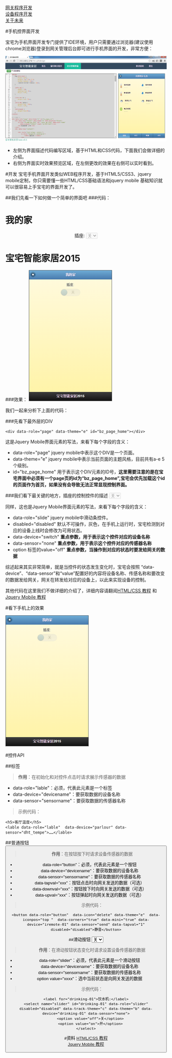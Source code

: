 [网关程序开发](<01.md>)  
[设备程序开发](<02.md>)   
[关于未来](<04.md>) 


#手机控界面开发

宝宅为手机界面开发专门提供了IDE环境，用户只需要通过浏览器(建议使用chrome浏览器)登录到网关管理后台即可进行手机界面的开发，非常方便：

![](images/20.png)


* 左侧为界面描述代码编写区域，基于HTML和CSS代码，下面我们会做详细的介绍。
* 右侧为界面实时效果预览区域，在左侧更改的效果在右侧可以实时看到。

#开发
宝宅手机界面开发类似WEB程序开发，基于HTML5/CSS3、jquery mobile定制，你只需要懂一些HTML/CSS基础语法和jquery mobile 基础知识就可以很容易上手宝宅的界面开发了。

##我们先看一下如何做一个简单的界面吧
###代码：
	<div data-role="page" data-theme="e" id="bz_page_home">
	  <div data-role="header" data-theme="b" data-position="fixed">
	    <a href="#_page_router_list"  data-icon="home" data-iconpos="notext"></a>
	    <h1>我的家</h1>
	  </div>
	  <div data-role="content">
		    <div style="text-align: center">
		        <label for="switch">插座:</label>
		        <select id="switch" 
		          data-role="slider" disabled="disabled" 
		          data-track-theme="c" data-theme="b" 
		          data-device="switch" data-sensor="none">
		            <option value="off">关</option>
		            <option value="on">开</option>
		        </select>
		   </div>
		   <div data-role="footer" data-position="fixed">
		        <h1>宝宅智能家居2015</h1>
		   </div>
	  </div>
	</div>

###效果：
![](images/21.png)

我们一起来分析下上面的代码：  


###先看下最外层的DIV  

	<div data-role="page" data-theme="e" id="bz_page_home"></div>
这是Jquery Mobile界面元素的写法，来看下每个字段的含义：  

* data-role="page" jquery mobile中表示这个DIV是一个页面。
* data-theme="e" jquery mobile中表示当前页面的主题风格，目前共有a-e 5个级别。
* id="bz_page_home" 用于表示这个DIV元素的ID号，__这里需要注意的是在宝宅界面中必须有一个page页的id为“bz_page_home”,宝宅会优先加载这个id的页面作为首页，如果没有会导致无法正常显现控制界面。__

###我们看下最关键的地方，插座的控制控件的描述
	<select id="switch" data-role="slider" disabled="disabled" data-track-theme="c" data-theme="b" data-device="switch" data-sensor="none">
		<option value="off">关</option>
		<option value="on">开</option>
	</select>

同样，这也是Jquery Mobile界面元素的写法，来看下每个字段的含义：  

* data-role="slide" jquery mobile中滑动条控件。
* disabled="disabled" 默认不可操作，灰色，在手机上运行时，宝宅检测到对应的设备上线时会修改为可用状态。
* data-device="switch"  __重点参数，用于表示这个控件对应的设备名称__
* data-sensor="none"  __重点参数，用于表示这个控件对应的传感器名称__
* option 标签的value="off" __重点参数，当操作到对应的状态时要发给网关的数据__

综述起来其实非常简单，就是当控件的状态发生变化时，宝宅会按照 “data-device”、“data-sensor”和“value”配置好的内容将设备名称、传感名称和要改变的数据发给网关，网关在转发给对应的设备上，以此来实现设备的控制。

其他代码在这里我们不做详细的介绍了，详细内容请翻阅[HTML/CSS 教程](http://www.w3school.com.cn/h.asp)  和 [Jquery Mobile 教程](http://www.w3school.com.cn/jquerymobile/jquerymobile_pages.asp)

#看下手机上的效果

![](images/21.png)

#控件API

##标签
	<lable data-role="lable"  data-device="devicename" data-sensor="sensorname"/>
>__作用__：在初始化和对控件点击时请求展示传感器的数据
>
- data-role="lable"：必须，代表此元素是一个标签
- data-device="devicename"：要获取数据的设备名称
- data-sensor="sensorname"：要获取数据的传感器名称

>示例代码：
>
	<h5>客厅温度</h5>
	<lable data-role="lable"  data-device="parlour" data-sensor="dht_tempe">……</lable>


##普通按钮
	<button data-role="button" data-device="devicename" data-sensor="sensorname" data-tapval="xxx"  data-downval="xxx" data-upval="xxx"/>
>__作用__：在按钮按下时请求设备传感器的数据
>
- data-role="button"：必须，代表此元素是一个按钮
- data-device="devicename"：要获取数据的设备名称
- data-sensor="sensorname"：要获取数据的传感器名称
- data-tapval="xxx"：按钮点击时向网关发送的数据（可选）
- data-downval="xxx"：按钮按下时向网关发送的数据（可选）
- data-upval="xxx"：按钮弹起时向网关发送的数据（可选）

>示例代码：
>
	<button data-role="button"  data-icon="delete" data-theme="e"  data-iconpos="top "  data-corners="true" data-mini="true" data-device="iremote-01" data-sensor="send" data-tapval="1" disabled="disabled">静音</button>



##滑动按钮
	<select  data-role="slider" data-device="devicename" data-sensor="sensorname">
		<option value="xxx1">关</option>
		<option value="xxx2">开</option>
	</select>


>__作用__：在滑动按钮状态变化时请求设置设备传感器的数据
>
- data-role="slider"：必须，代表此元素是一个滑动按钮
- data-device="devicename"：要获取数据的设备名称
- data-sensor="sensorname"：要获取数据的传感器名称
- option value="xxxx"：选中当前状态是向网关发送的数据

>示例代码：
>
	<label for="drinking-01">饮水机:</label>
	<select name="slider" id="drinking-01" data-role="slider"  disabled="disabled" data-track-theme="c" data-theme="b" data-device="drinking-01" data-sensor="none">
		<option value="off">关</option>
		<option value="on">开</option>
	</select>



#资料
[HTML/CSS 教程](http://www.w3school.com.cn/h.asp)  
[Jquery Mobile 教程](http://www.w3school.com.cn/jquerymobile/jquerymobile_pages.asp)